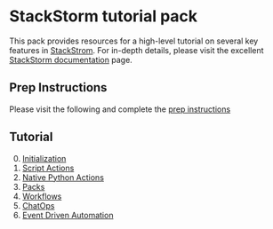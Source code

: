 # StackStorm tutorial pack

This pack provides resources for a high-level tutorial on several key features
in [StackStrom](https://stackstorm.com/). For in-depth details, please visit
the excellent [StackStorm documentation](https://docs.stackstorm.com/) page.

## Prep Instructions

Please visit the following and complete the [prep instructions](https://gist.github.com/nmaludy/21c403d98eaf13f2accfd85e68dadb9c)

## Tutorial

0. [Initialization](doc/00_init.md)
1. [Script Actions](doc/01_actions_script.md)
2. [Native Python Actions](doc/02_actions_native.md)
3. [Packs](doc/03_packs.md)
4. [Workflows](doc/04_workflows.md)
5. [ChatOps](doc/05_chatops.md)
6. [Event Driven Automation](doc/06_event_driven.md)
